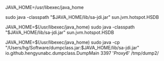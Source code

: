 

JAVA_HOME=/usr/libexec/java_home

sudo java -classpath "$JAVA_HOME/lib/sa-jdi.jar" sun.jvm.hotspot.HSDB





JAVA_HOME=$(/usr/libexec/java_home)
sudo java -classpath "$JAVA_HOME/lib/sa-jdi.jar" sun.jvm.hotspot.HSDB


JAVA_HOME=$(/usr/libexec/java_home)
sudo java -cp "/Users/hg/Software/dumpclass.jar:$JAVA_HOME/lib/sa-jdi.jar" io.github.hengyunabc.dumpclass.DumpMain 3397 '*Proxy6*' /tmp/dump2/

